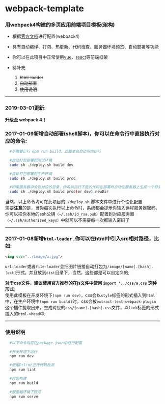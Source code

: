 # webpack-template


### 用webpack4构建的多页应用前端项目模板(架构)

* 根据[官方文档](https://doc.webpack-china.org/)进行配置(webpack4)

* 具有自动编译、打包、热更新、代码检查、服务器环境预览、自动部署等功能

* 你可以在此项目中正常使用[vue](https://github.com/vuejs/vue)、[react](https://github.com/facebook/react)等前端框架

* 待补充
  1.  ~~html-loader~~
  2.  ~~自动部署~~
  3.  ~~使用说明~~

---
### 2019-03-01更新:

**升级至 webpack 4！**

### 2017-01-09新增自动部署(shell脚本)，你可以在命令行中直接执行对应的命令:

```bash
  #不需要运行 npm run build，此脚本会自动帮你运行

  #自动打包部署到测试环境
  sudo sh ./deploy.sh build dev

  #自动打包部署到生产环境
  sudo sh ./deploy.sh build prod

  #如果服务器中没有对应的目录，你可以运行下面的代码在部署时自动在服务器上生成一个目录
  sudo sh ./deploy.sh build prod(or dev) newDir

```
当然，以上命令均可在此项目的`./deploy.sh` 脚本文件中进行个性化配置</br>
需要**注意**的是，当你每次执行以上命令时，系统都会提示你输入远程服务器密码，你可以把你本地的ssh公钥`（~/.ssh/id_rsa.pub）`配置到对应服务器`（~/.ssh/authorized_keys）`中就可以不需要每一次都输入密码了

---

### 2017-01-08新增`html-loader` ,你可以在html中引入src相对路径，比如:

```html
<img src="../image/a.jpg">
```
`url-loader`或者`file-loader`会把图片链接自动打包为`/image/[name].[hash].[ext]`形式，并且放到`dist`目录下，当然，这些都是可以自定义的;

**对于css文件，建议使用官方推荐的在js文件中使用 `import '../css/a.css`  这种形式**; </br>
使用此模板在开发环境下`(npm run dev)`，css会以`style`标签的形式插入到`html`中，在生产环境中`(npm run build)`时，css会被`extract-text-webpack-plugin`这个插件提取出来，生成对应的`css/[name].[hash].css`文件，以`link`标签的形式插入的`html->head`中;

---

### 使用说明  

```bash
  #以下命令均可在package.json中进行配置

  #开发环境下运行
  npm run dev

  #使用Eslint进行代码检测
  npm run lint

  #打包构建
  npm run build

  #服务器环境下预览
  npm run serve
```


